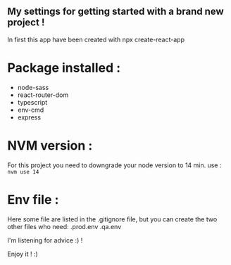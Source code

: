 ## My settings for getting started with a brand new project !

In first this app have been created with npx create-react-app

# Package installed :
- node-sass
- react-router-dom
- typescript
- env-cmd
- express

# NVM version :
For this project you need to downgrade your node version to 14 min.
use :
 ````nvm use 14````

# Env file :
Here some file are listed in the .gitignore file, but you can create the two other files who need:
.prod.env
.qa.env

I'm listening for advice :) !

Enjoy it ! :)
